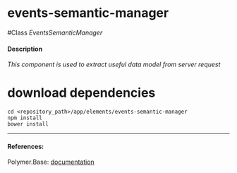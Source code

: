 events-semantic-manager
=========


#Class
*EventsSemanticManager*

#### Description
*This component is used to extract useful data model from server request*

# download dependencies
```
cd <repository_path>/app/elements/events-semantic-manager
npm install
bower install
```

____________
#### References:
Polymer.Base: [documentation](http://polymer.github.io/polymer/)



